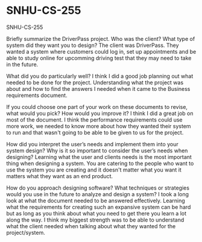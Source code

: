 # SNHU-CS-255
SNHU-CS-255


Briefly summarize the DriverPass project. Who was the client? What type of system did they want you to design?
The client was DriverPass. They wanted a system where customers could log in, set up appointments and be able to study online for upcomming driving test that they may need to take in the future.

What did you do particularly well?
I think I did a good job planning out what needed to be done for the project. Understanding what the project was about and how to find the answers I needed when it came to the Business requirements document.

If you could choose one part of your work on these documents to revise, what would you pick? How would you improve it?
I think I did a great job on most of the document. I think the performance requirements could use more work, we needed to know more about how they wanted their system to run and that wasn't going to be able to be given to us for the project. 

How did you interpret the user’s needs and implement them into your system design? Why is it so important to consider the user’s needs when designing?
Learning what the user and clients needs is the most important thing when designing a system. You are catering to the people who want to use the system you are creating and it doesn't matter what you want it matters what they want as an end product. 

How do you approach designing software? What techniques or strategies would you use in the future to analyze and design a system?
I took a long look at what the document needed to be answered effectively. Learning what the requirements for creating such an expansive system can be hard but as long as you think about what you need to get there you learn a lot along the way. I think my biggest strength was to be able to understand what the client needed when talking about what they wanted for the project/system.
